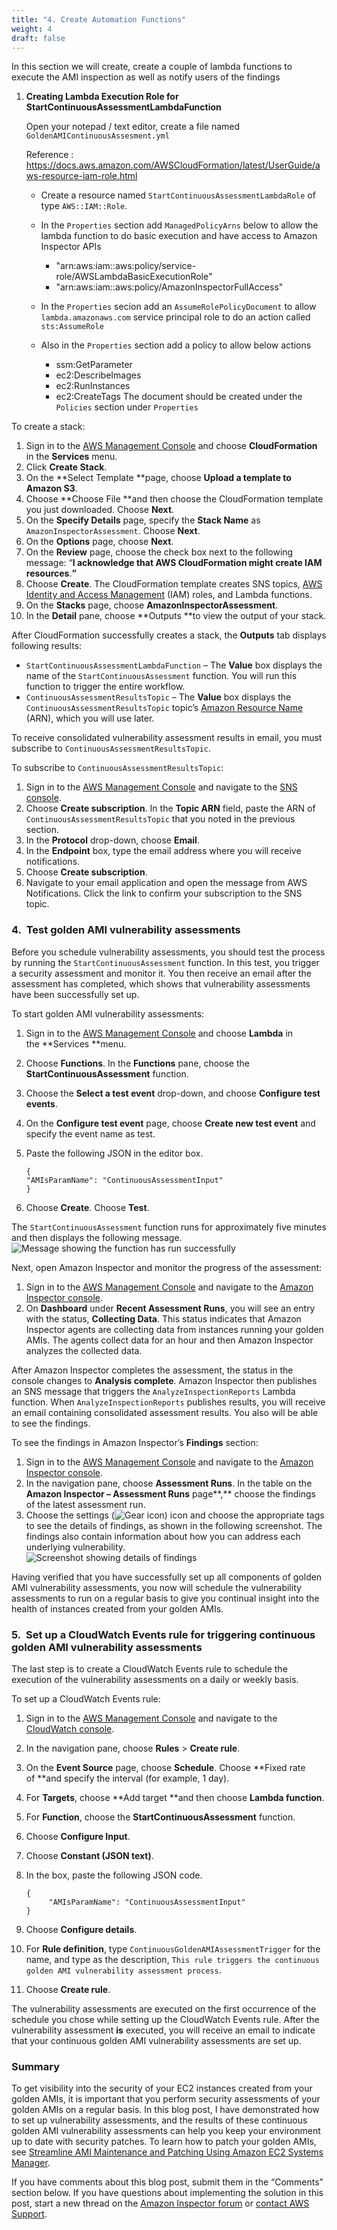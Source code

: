 ```yaml
---
title: "4. Create Automation Functions"
weight: 4
draft: false
---
```


In this section we will create, create a couple of lambda functions to execute the AMI inspection as well as notify users of the findings


1. **Creating Lambda Execution Role for StartContinuousAssessmentLambdaFunction**

    Open your notepad / text editor, create a file named `GoldenAMIContinuousAssesment.yml`

    Reference : https://docs.aws.amazon.com/AWSCloudFormation/latest/UserGuide/aws-resource-iam-role.html


    * Create a resource named `StartContinuousAssessmentLambdaRole` of type `AWS::IAM::Role`.
    
    * In the `Properties` section add `ManagedPolicyArns` below to allow the lambda function to do basic execution and have access to Amazon Inspector APIs 
        * "arn:aws:iam::aws:policy/service-role/AWSLambdaBasicExecutionRole"
        * "arn:aws:iam::aws:policy/AmazonInspectorFullAccess"
    * In the `Properties` secion add an `AssumeRolePolicyDocument` to allow `lambda.amazonaws.com` service principal role to do an action called `sts:AssumeRole`

    * Also in the `Properties` section add a policy to allow below actions           
        * ssm:GetParameter
        * ec2:DescribeImages
        * ec2:RunInstances
        * ec2:CreateTags
      The document should be created under the `Policies` section under `Properties` 


To create a stack:

1.  Sign in to the [AWS Management Console](https://console.aws.amazon.com/console/home) and choose **CloudFormation** in the **Services** menu.
2.  Click **Create Stack**.
3.  On the **Select Template **page, choose **Upload a template to Amazon S3**.
4.  Choose **Choose File **and then choose the CloudFormation template you just downloaded. Choose **Next**.
5.  On the **Specify Details** page, specify the **Stack Name** as `AmazonInspectorAssessment`. Choose **Next**.
6.  On the **Options** page, choose **Next**.
7.  On the **Review** page, choose the check box next to the following message: “**I acknowledge that AWS CloudFormation might create IAM resources**.**”**
8.  Choose **Create**. The CloudFormation template creates SNS topics, [AWS Identity and Access Management](https://aws.amazon.com/iam/) (IAM) roles, and Lambda functions.
9.  On the **Stacks** page, choose **AmazonInspectorAssessment**.
10.  In the **Detail** pane, choose **Outputs **to view the output of your stack.

After CloudFormation successfully creates a stack, the **Outputs** tab displays following results:

*   `StartContinuousAssessmentLambdaFunction` – The **Value** box displays the name of the `StartContinuousAssessment` function. You will run this function to trigger the entire workflow.
*   `ContinuousAssessmentResultsTopic` – The **Value** box displays the `ContinuousAssessmentResultsTopic` topic’s [Amazon Resource Name](http://docs.aws.amazon.com/general/latest/gr/aws-arns-and-namespaces.html) (ARN), which you will use later.

To receive consolidated vulnerability assessment results in email, you must subscribe to `ContinuousAssessmentResultsTopic`.

To subscribe to `ContinuousAssessmentResultsTopic`:

1.  Sign in to the [AWS Management Console](https://console.aws.amazon.com/console/home) and navigate to the [SNS console](https://console.aws.amazon.com/sns/v2/home).
2.  Choose **Create subscription**. In the **Topic ARN** field, paste the ARN of `ContinuousAssessmentResultsTopic` that you noted in the previous section.
3.  In the **Protocol** drop-down, choose **Email**.
4.  In the **Endpoint** box, type the email address where you will receive notifications.
5.  Choose **Create subscription**.
6.  Navigate to your email application and open the message from AWS Notifications. Click the link to confirm your subscription to the SNS topic.

### 4.  Test golden AMI vulnerability assessments

Before you schedule vulnerability assessments, you should test the process by running the `StartContinuousAssessment` function. In this test, you trigger a security assessment and monitor it. You then receive an email after the assessment has completed, which shows that vulnerability assessments have been successfully set up.

To start golden AMI vulnerability assessments:

1.  Sign in to the [AWS Management Console](https://console.aws.amazon.com/console/home) and choose **Lambda** in the **Services **menu.
2.  Choose **Functions**. In the **Functions** pane, choose the **StartContinuousAssessment** function.
3.  Choose the **Select a test event** drop-down, and choose **Configure test events**.
4.  On the **Configure test event** page, choose **Create new test event** and specify the event name as test.
5.  Paste the following JSON in the editor box.

    <div class="hide-language">

        {
        "AMIsParamName": "ContinuousAssessmentInput"
        }

    </div>

6.  Choose **Create**. Choose **Test**.

The `StartContinuousAssessment` function runs for approximately five minutes and then displays the following message.  
![Message showing the function has run successfully](https://d2908q01vomqb2.cloudfront.net/22d200f8670dbdb3e253a90eee5098477c95c23d/2017/12/15/KW_1_1217.png "Message showing the function has run successfully")

Next, open Amazon Inspector and monitor the progress of the assessment:

1.  Sign in to the [AWS Management Console](https://console.aws.amazon.com/console/home) and navigate to the [Amazon Inspector console](https://console.aws.amazon.com/inspector/).
2.  On **Dashboard** under **Recent Assessment Runs**, you will see an entry with the status, **Collecting Data**. This status indicates that Amazon Inspector agents are collecting data from instances running your golden AMIs. The agents collect data for an hour and then Amazon Inspector analyzes the collected data.

After Amazon Inspector completes the assessment, the status in the console changes to **Analysis complete**. Amazon Inspector then publishes an SNS message that triggers the `AnalyzeInspectionReports` Lambda function. When `AnalyzeInspectionReports` publishes results, you will receive an email containing consolidated assessment results. You also will be able to see the findings.

To see the findings in Amazon Inspector’s **Findings** section:

1.  Sign in to the [AWS Management Console](https://console.aws.amazon.com/console/home) and navigate to the [Amazon Inspector console](https://console.aws.amazon.com/inspector/home).
2.  In the navigation pane, choose **Assessment Runs**. In the table on the **Amazon Inspector – Assessment Runs** page**,** choose the findings of the latest assessment run.
3.  Choose the settings (![Gear icon](https://d2908q01vomqb2.cloudfront.net/22d200f8670dbdb3e253a90eee5098477c95c23d/2017/12/15/KW_3_1217.png "Gear icon")) icon and choose the appropriate tags to see the details of findings, as shown in the following screenshot. The findings also contain information about how you can address each underlying vulnerability.  
    ![Screenshot showing details of findings](https://d2908q01vomqb2.cloudfront.net/22d200f8670dbdb3e253a90eee5098477c95c23d/2017/12/15/KW_2_1217.png "Screenshot showing details of findings")

Having verified that you have successfully set up all components of golden AMI vulnerability assessments, you now will schedule the vulnerability assessments to run on a regular basis to give you continual insight into the health of instances created from your golden AMIs.

### 5.  Set up a CloudWatch Events rule for triggering continuous golden AMI vulnerability assessments

The last step is to create a CloudWatch Events rule to schedule the execution of the vulnerability assessments on a daily or weekly basis.

To set up a CloudWatch Events rule:

1.  Sign in to the [AWS Management Console](https://console.aws.amazon.com/console/home) and navigate to the [CloudWatch console](https://console.aws.amazon.com/cloudwatch/).
2.  In the navigation pane, choose **Rules** > **Create rule**.
3.  On the **Event Source** page, choose **Schedule**. Choose **Fixed rate of **and specify the interval (for example, 1 day).
4.  For **Targets**, choose **Add target **and then choose **Lambda function**.
5.  For **Function**, choose the **StartContinuousAssessment** function.
6.  Choose **Configure Input**.
7.  Choose **Constant (JSON text)**.
8.  In the box, paste the following JSON code.

    <div class="hide-language">

        {
             "AMIsParamName": "ContinuousAssessmentInput"
        }

    </div>

9.  Choose **Configure details**.
10.  For **Rule definition**, type `ContinuousGoldenAMIAssessmentTrigger` for the name, and type as the description, `This rule triggers the continuous golden AMI vulnerability assessment process`.
11.  Choose **Create rule**.

The vulnerability assessments are executed on the first occurrence of the schedule you chose while setting up the CloudWatch Events rule. After the vulnerability assessment **is** executed, you will receive an email to indicate that your continuous golden AMI vulnerability assessments are set up.

### Summary

To get visibility into the security of your EC2 instances created from your golden AMIs, it is important that you perform security assessments of your golden AMIs on a regular basis. In this blog post, I have demonstrated how to set up vulnerability assessments, and the results of these continuous golden AMI vulnerability assessments can help you keep your environment up to date with security patches. To learn how to patch your golden AMIs, see [Streamline AMI Maintenance and Patching Using Amazon EC2 Systems Manager](https://aws.amazon.com/blogs/aws/streamline-ami-maintenance-and-patching-using-amazon-ec2-systems-manager-automation/).

If you have comments about this blog post, submit them in the “Comments” section below. If you have questions about implementing the solution in this post, start a new thread on the [Amazon Inspector forum](https://forums.aws.amazon.com/forum.jspa?forumID=205) or [contact AWS Support](https://console.aws.amazon.com/support/home).
